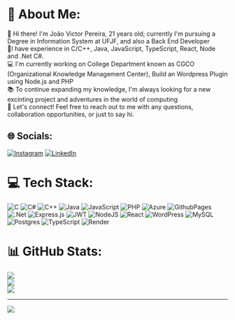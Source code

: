 # 💫 About Me:
👋 Hi there! I'm João Victor Pereira, 21 years old; currently I'm pursuing a Degree in Information System at UFJF, and also a Back End Developer<br>🧠I have experience in C/C++, Java, JavaScript, TypeScript, React, Node and .Net C#.<br>💻 I'm currently working on College Department known as CGCO (Organizational Knowledge Management Center), Build an Wordpress Plugin using Node.js and PHP<br>📚 To continue expanding my knowledge, I'm always looking for a new excinting project and adventures in the world of computing<br>🤝 Let's connect! Feel free to reach out to me with any questions, collaboration opportunities, or just to say hi.


## 🌐 Socials:
[![Instagram](https://img.shields.io/badge/Instagram-%23E4405F.svg?logo=Instagram&logoColor=white)](https://instagram.com/joao.perera_) [![LinkedIn](https://img.shields.io/badge/LinkedIn-%230077B5.svg?logo=linkedin&logoColor=white)](https://linkedin.com/in/nashi-codes/) 

# 💻 Tech Stack:
![C](https://img.shields.io/badge/c-%2300599C.svg?style=for-the-badge&logo=c&logoColor=white) ![C#](https://img.shields.io/badge/c%23-%23239120.svg?style=for-the-badge&logo=csharp&logoColor=white) ![C++](https://img.shields.io/badge/c++-%2300599C.svg?style=for-the-badge&logo=c%2B%2B&logoColor=white) ![Java](https://img.shields.io/badge/java-%23ED8B00.svg?style=for-the-badge&logo=openjdk&logoColor=white) ![JavaScript](https://img.shields.io/badge/javascript-%23323330.svg?style=for-the-badge&logo=javascript&logoColor=%23F7DF1E) ![PHP](https://img.shields.io/badge/php-%23777BB4.svg?style=for-the-badge&logo=php&logoColor=white) ![Azure](https://img.shields.io/badge/azure-%230072C6.svg?style=for-the-badge&logo=microsoftazure&logoColor=white) ![GithubPages](https://img.shields.io/badge/github%20pages-121013?style=for-the-badge&logo=github&logoColor=white) ![.Net](https://img.shields.io/badge/.NET-5C2D91?style=for-the-badge&logo=.net&logoColor=white) ![Express.js](https://img.shields.io/badge/express.js-%23404d59.svg?style=for-the-badge&logo=express&logoColor=%2361DAFB) ![JWT](https://img.shields.io/badge/JWT-black?style=for-the-badge&logo=JSON%20web%20tokens) ![NodeJS](https://img.shields.io/badge/node.js-6DA55F?style=for-the-badge&logo=node.js&logoColor=white) ![React](https://img.shields.io/badge/react-%2320232a.svg?style=for-the-badge&logo=react&logoColor=%2361DAFB) ![WordPress](https://img.shields.io/badge/WordPress-%23117AC9.svg?style=for-the-badge&logo=WordPress&logoColor=white) ![MySQL](https://img.shields.io/badge/mysql-%2300000f.svg?style=for-the-badge&logo=mysql&logoColor=white) ![Postgres](https://img.shields.io/badge/postgres-%23316192.svg?style=for-the-badge&logo=postgresql&logoColor=white) ![TypeScript](https://img.shields.io/badge/typescript-%23007ACC.svg?style=for-the-badge&logo=typescript&logoColor=white) ![Render](https://img.shields.io/badge/Render-%46E3B7.svg?style=for-the-badge&logo=render&logoColor=white)
# 📊 GitHub Stats:
![](https://github-readme-stats.vercel.app/api?username=NashiCodes&theme=dark&hide_border=true&include_all_commits=true&count_private=true)<br/>
![](https://github-readme-streak-stats.herokuapp.com/?user=NashiCodes&theme=dark&hide_border=true)<br/>
![](https://github-readme-stats.vercel.app/api/top-langs/?username=NashiCodes&theme=dark&hide_border=true&include_all_commits=true&count_private=true&layout=compact)

---
[![](https://visitcount.itsvg.in/api?id=NashiCodes&icon=0&color=0)](https://visitcount.itsvg.in)
